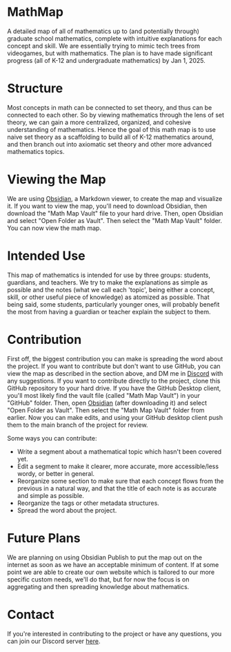 # MathMap
A detailed map of all of mathematics up to (and potentially through) graduate school mathematics, complete with intuitive explanations for each concept and skill. We are essentially trying to mimic tech trees from videogames, but with mathematics. The plan is to have made significant progress (all of K-12 and undergraduate mathematics) by Jan 1, 2025.

# Structure
Most concepts in math can be connected to set theory, and thus can be connected to each other. So by viewing mathematics through the lens of set theory, we can gain a more centralized, organized, and cohesive understanding of mathematics. Hence the goal of this math map is to use naive set theory as a scaffolding to build all of K-12 mathematics around, and then branch out into axiomatic set theory and other more advanced mathematics topics.

# Viewing the Map
We are using [Obsidian](https://obsidian.md/), a Markdown viewer, to create the map and visualize it. If you want to view the map, you'll need to download Obsidian, then download the "Math Map Vault" file to your hard drive. Then, open Obsidian and select "Open Folder as Vault". Then select the "Math Map Vault" folder. You can now view the math map.

# Intended Use
This map of mathematics is intended for use by three groups: students, guardians, and teachers. We try to make the explanations as simple as possible and the notes (what we call each 'topic', being either a concept, skill, or other useful piece of knowledge) as atomized as possible. That being said, some students, particularly younger ones, will probably benefit the most from having a guardian or teacher explain the subject to them.

# Contribution
First off, the biggest contribution you can make is spreading the word about the project. If you want to contribute but don't want to use GitHub, you can view the map as described in the section above, and DM me in [Discord](https://discord.gg/dvW2HzBCMG) with any suggestions. If you want to contribute directly to the project, clone this GitHub repository to your hard drive. If you have the GitHub Desktop client, you'll most likely find the vault file (called "Math Map Vault") in your "GitHub" folder. Then, open [Obsidian](https://obsidian.md/) (after downloading it) and select "Open Folder as Vault". Then select the "Math Map Vault" folder from earlier. Now you can make edits, and using your GitHub desktop client push them to the main branch of the project for review.

Some ways you can contribute:
- Write a segment about a mathematical topic which hasn't been covered yet.
- Edit a segment to make it clearer, more accurate, more accessible/less wordy, or better in general.
- Reorganize some section to make sure that each concept flows from the previous in a natural way, and that the title of each note is as accurate and simple as possible.
- Reorganize the tags or other metadata structures.
- Spread the word about the project.

# Future Plans
We are planning on using Obsidian Publish to put the map out on the internet as soon as we have an acceptable minimum of content. If at some point we are able to create our own website which is tailored to our more specific custom needs, we'll do that, but for now the focus is on aggregating and then spreading knowledge about mathematics.

# Contact
If you're interested in contributing to the project or have any questions, you can join our Discord server [here](https://discord.gg/dvW2HzBCMG).
